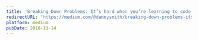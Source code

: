 ```yaml
---
title: 'Breaking Down Problems: It’s hard when you’re learning to code'
redirectURL: 'https://medium.com/@dannysmith/breaking-down-problems-its-hard-when-you-re-learning-to-code-f10269f4ccd5'
platform: medium
pubDate: 2018-11-14
---
```


